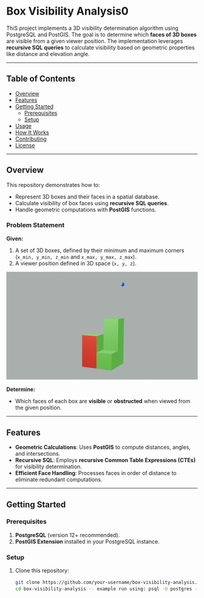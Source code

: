 # Box Visibility Analysis0
ThiS project implements a 3D visibility determination algorithm using PostgreSQL and PostGIS. The goal is to determine which **faces of 3D boxes** are visible from a given viewer position. The implementation leverages **recursive SQL queries** to calculate visibility based on geometric properties like distance and elevation angle.

---

## Table of Contents

- [Overview](#overview)
- [Features](#features)
- [Getting Started](#getting-started)
  - [Prerequisites](#prerequisites)
  - [Setup](#setup)
- [Usage](#usage)
- [How It Works](#how-it-works)
- [Contributing](#contributing)
- [License](#license)

---

## Overview

This repository demonstrates how to:

- Represent 3D boxes and their faces in a spatial database.
- Calculate visibility of box faces using **recursive SQL queries**.
- Handle geometric computations with **PostGIS** functions.

### Problem Statement

**Given:**
1. A set of 3D boxes, defined by their minimum and maximum corners (`x_min, y_min, z_min` and `x_max, y_max, z_max`).
2. A viewer position defined in 3D space (`x, y, z`).

![Example Image](/blendVis.png)

**Determine:**
- Which faces of each box are **visible** or **obstructed** when viewed from the given position.

---

## Features

- **Geometric Calculations**: Uses **PostGIS** to compute distances, angles, and intersections.
- **Recursive SQL**: Employs **recursive Common Table Expressions (CTEs)** for visibility determination.
- **Efficient Face Handling**: Processes faces in order of distance to eliminate redundant computations.

---

## Getting Started

### Prerequisites

1. **PostgreSQL** (version 12+ recommended).
2. **PostGIS Extension** installed in your PostgreSQL instance.

### Setup

1. Clone this repository:
   ```bash
   git clone https://github.com/your-username/box-visibility-analysis.git
   cd box-visibility-analysis -- example run using: psql -U postgres -d vis_3D -f "C:\Users\Ingrid\sql_scripts\visuals3D.sql"
